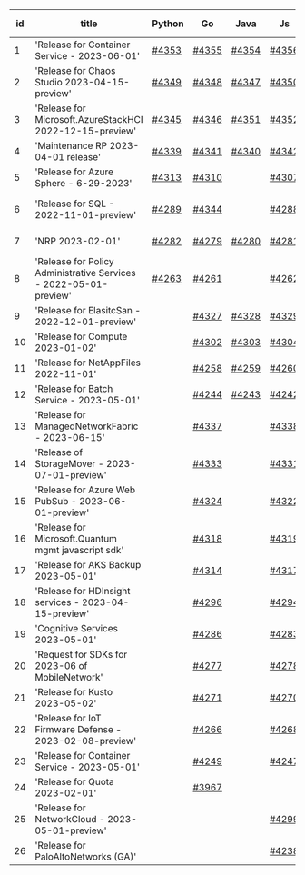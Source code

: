 | id | title | Python | Go | Java | Js | created date | target date | status |
| ------ | ------ | ------ | ------ | ------ | ------ | ------ | ------ | :-----: |
| 1 | 'Release for Container Service - 2023-06-01'  | [#4353](https://github.com/Azure/sdk-release-request/issues/4353)  | [#4355](https://github.com/Azure/sdk-release-request/issues/4355)  | [#4354](https://github.com/Azure/sdk-release-request/issues/4354)  | [#4356](https://github.com/Azure/sdk-release-request/issues/4356)  | 07-21 | 08-25 |  |
| 2 | 'Release for Chaos Studio 2023-04-15-preview'  | [#4349](https://github.com/Azure/sdk-release-request/issues/4349)  | [#4348](https://github.com/Azure/sdk-release-request/issues/4348)  | [#4347](https://github.com/Azure/sdk-release-request/issues/4347)  | [#4350](https://github.com/Azure/sdk-release-request/issues/4350)  | 07-20 | 08-25 |  |
| 3 | 'Release for Microsoft.AzureStackHCI 2022-12-15-preview'  | [#4345](https://github.com/Azure/sdk-release-request/issues/4345)  | [#4346](https://github.com/Azure/sdk-release-request/issues/4346)  | [#4351](https://github.com/Azure/sdk-release-request/issues/4351)  | [#4352](https://github.com/Azure/sdk-release-request/issues/4352)  | 07-19 | 08-25 |  |
| 4 | 'Maintenance RP 2023-04-01 release'  | [#4339](https://github.com/Azure/sdk-release-request/issues/4339)  | [#4341](https://github.com/Azure/sdk-release-request/issues/4341)  | [#4340](https://github.com/Azure/sdk-release-request/issues/4340)  | [#4342](https://github.com/Azure/sdk-release-request/issues/4342)  | 07-15 | 08-25 |  |
| 5 | 'Release for Azure Sphere - 6-29-2023'  | [#4313](https://github.com/Azure/sdk-release-request/issues/4313)  | [#4310](https://github.com/Azure/sdk-release-request/issues/4310)  |  | [#4307](https://github.com/Azure/sdk-release-request/issues/4307)  | 06-29 | 07-28 |  |
| 6 | 'Release for SQL - 2022-11-01-preview'  | [#4289](https://github.com/Azure/sdk-release-request/issues/4289)  | [#4344](https://github.com/Azure/sdk-release-request/issues/4344)  |  | [#4288](https://github.com/Azure/sdk-release-request/issues/4288)  | 06-27 | 07-28 | Hold on by Python/ |
| 7 | 'NRP 2023-02-01'  | [#4282](https://github.com/Azure/sdk-release-request/issues/4282)  | [#4279](https://github.com/Azure/sdk-release-request/issues/4279)  | [#4280](https://github.com/Azure/sdk-release-request/issues/4280)  | [#4281](https://github.com/Azure/sdk-release-request/issues/4281)  | 06-26 | 07-28 |  |
| 8 | 'Release for Policy Administrative Services - 2022-05-01-preview'  | [#4263](https://github.com/Azure/sdk-release-request/issues/4263)  | [#4261](https://github.com/Azure/sdk-release-request/issues/4261)  |  | [#4262](https://github.com/Azure/sdk-release-request/issues/4262)  | 06-21 | 07-28 |  |
| 9 | 'Release for ElasitcSan - 2022-12-01-preview'  |  | [#4327](https://github.com/Azure/sdk-release-request/issues/4327)  | [#4328](https://github.com/Azure/sdk-release-request/issues/4328)  | [#4329](https://github.com/Azure/sdk-release-request/issues/4329)  | 07-11 | 07-28 |  |
| 10 | 'Release for Compute 2023-01-02'  |  | [#4302](https://github.com/Azure/sdk-release-request/issues/4302)  | [#4303](https://github.com/Azure/sdk-release-request/issues/4303)  | [#4304](https://github.com/Azure/sdk-release-request/issues/4304)  | 06-29 | 07-28 |  |
| 11 | 'Release for NetAppFiles 2022-11-01'  |  | [#4258](https://github.com/Azure/sdk-release-request/issues/4258)  | [#4259](https://github.com/Azure/sdk-release-request/issues/4259)  | [#4260](https://github.com/Azure/sdk-release-request/issues/4260)  | 06-21 | 07-28 |  |
| 12 | 'Release for Batch Service - 2023-05-01'  |  | [#4244](https://github.com/Azure/sdk-release-request/issues/4244)  | [#4243](https://github.com/Azure/sdk-release-request/issues/4243)  | [#4242](https://github.com/Azure/sdk-release-request/issues/4242)  | 06-13 | 07-28 |  |
| 13 | 'Release for ManagedNetworkFabric - 2023-06-15'  |  | [#4337](https://github.com/Azure/sdk-release-request/issues/4337)  |  | [#4338](https://github.com/Azure/sdk-release-request/issues/4338)  | 07-13 | 07-28 |  |
| 14 | 'Release of StorageMover - 2023-07-01-preview'  |  | [#4333](https://github.com/Azure/sdk-release-request/issues/4333)  |  | [#4331](https://github.com/Azure/sdk-release-request/issues/4331)  | 07-11 | 07-28 |  |
| 15 | 'Release for Azure Web PubSub - 2023-06-01-preview'  |  | [#4324](https://github.com/Azure/sdk-release-request/issues/4324)  |  | [#4322](https://github.com/Azure/sdk-release-request/issues/4322)  | 07-10 | 07-28 |  |
| 16 | 'Release for Microsoft.Quantum mgmt javascript sdk'  |  | [#4318](https://github.com/Azure/sdk-release-request/issues/4318)  |  | [#4319](https://github.com/Azure/sdk-release-request/issues/4319)  | 07-07 | 07-28 |  |
| 17 | 'Release for AKS Backup 2023-05-01'  |  | [#4314](https://github.com/Azure/sdk-release-request/issues/4314)  |  | [#4317](https://github.com/Azure/sdk-release-request/issues/4317)  | 07-03 | 07-28 |  |
| 18 | 'Release for HDInsight services - 2023-04-15-preview'  |  | [#4296](https://github.com/Azure/sdk-release-request/issues/4296)  |  | [#4294](https://github.com/Azure/sdk-release-request/issues/4294)  | 06-28 | 07-28 |  |
| 19 | 'Cognitive Services 2023-05-01'  |  | [#4286](https://github.com/Azure/sdk-release-request/issues/4286)  |  | [#4283](https://github.com/Azure/sdk-release-request/issues/4283)  | 06-27 | 07-28 |  |
| 20 | 'Request for SDKs for 2023-06 of MobileNetwork'  |  | [#4277](https://github.com/Azure/sdk-release-request/issues/4277)  |  | [#4278](https://github.com/Azure/sdk-release-request/issues/4278)  | 06-26 | 07-28 |  |
| 21 | 'Release for Kusto 2023-05-02'  |  | [#4271](https://github.com/Azure/sdk-release-request/issues/4271)  |  | [#4270](https://github.com/Azure/sdk-release-request/issues/4270)  | 06-25 | 07-28 |  |
| 22 | 'Release for IoT Firmware Defense - 2023-02-08-preview'  |  | [#4266](https://github.com/Azure/sdk-release-request/issues/4266)  |  | [#4268](https://github.com/Azure/sdk-release-request/issues/4268)  | 06-23 | 07-28 |  |
| 23 | 'Release for Container Service - 2023-05-01'  |  | [#4249](https://github.com/Azure/sdk-release-request/issues/4249)  |  | [#4247](https://github.com/Azure/sdk-release-request/issues/4247)  | 06-14 | 07-28 |  |
| 24 | 'Release for Quota 2023-02-01'  |  | [#3967](https://github.com/Azure/sdk-release-request/issues/3967)  |  |  | 03-22 | 04-28 | Hold on by Go/ |
| 25 | 'Release for NetworkCloud - 2023-05-01-preview'  |  |  |  | [#4299](https://github.com/Azure/sdk-release-request/issues/4299)  | 06-28 | 07-28 |  |
| 26 | 'Release for PaloAltoNetworks (GA)'  |  |  |  | [#4238](https://github.com/Azure/sdk-release-request/issues/4238)  | 06-09 | 07-14 |  |
